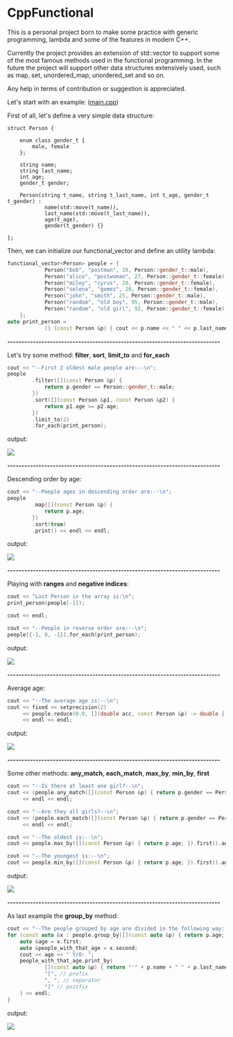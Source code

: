 # CppFunctional

This is a personal project born to make some practice with generic programming, lambda and some of the features in modern C++.

Currently the project provides an extension of std::vector to support some of the most famous methods used in the functional programming.
In the future the project will support other data structures extensively used, such as map, set, unordered_map, unordered_set and so on. 

Any help in terms of contribution or suggestion is appreciated.

Let's start with an example: (<a href="https://github.com/DaveRoox/functional/blob/master/main.cpp">main.cpp</a>)

First of all, let's define a very simple data structure:
```c++17
struct Person {

    enum class gender_t {
        male, female
    };

    string name;
    string last_name;
    int age;
    gender_t gender;

    Person(string t_name, string t_last_name, int t_age, gender_t t_gender) :
            name(std::move(t_name)),
            last_name(std::move(t_last_name)),
            age(t_age),
            gender(t_gender) {}

};
```

Then, we can initialize our functional_vector and define an utility lambda:

```c++
functional_vector<Person> people = {
            Person("bob", "postman", 28, Person::gender_t::male),
            Person("alice", "postwoman", 27, Person::gender_t::female),
            Person("miley", "cyrus", 20, Person::gender_t::female),
            Person("selena", "gomez", 20, Person::gender_t::female),
            Person("john", "smith", 25, Person::gender_t::male),
            Person("random", "old boy", 95, Person::gender_t::male),
            Person("random", "old girl", 92, Person::gender_t::female)
    };
auto print_person =
            [] (const Person &p) { cout << p.name << " " << p.last_name << " is " << p.age << " years old\n"; };
```

<b>---------------------------------------------------------------------------</b>

Let's try some method: **filter**, **sort**, **limit_to** and **for_each**

```c++
cout << "--First 2 oldest male people are:--\n";
people
        .filter([](const Person &p) {
            return p.gender == Person::gender_t::male;
        })
        .sort([](const Person &p1, const Person &p2) {
            return p1.age >= p2.age;
        })
        .limit_to(2)
        .for_each(print_person);
```

output:

<img align='middle' src='https://user-images.githubusercontent.com/23279650/42753940-dc421b42-88f2-11e8-8ced-18bd8c023e87.png' /><br/>

<b>---------------------------------------------------------------------------</b>

Descending order by age:

```c++
cout << "--People ages in descending order are:--\n";
people
        .map([](const Person &p) {
            return p.age;
        })
        .sort(true)
        .print() << endl << endl;
```

output:

<img align='middle' src='https://user-images.githubusercontent.com/23279650/42754084-6f2431d4-88f3-11e8-82b7-9601ad46bddb.png' /><br/>

<b>---------------------------------------------------------------------------</b>

Playing with **ranges** and **negative indices**:

```c++
cout << "Last Person in the array is:\n";
print_person(people[-1]);

cout << endl;

cout << "--People in reverse order are:--\n";
people[{-1, 0, -1}].for_each(print_person);
```

output:

<img align='middle' src='https://user-images.githubusercontent.com/23279650/42754190-dedd4c68-88f3-11e8-9ced-5fd83268804e.png' /><br/>

<b>---------------------------------------------------------------------------</b>

Average age:

```c++
cout << "--The average age is:--\n";
cout << fixed << setprecision(2)
     << people.reduce(0.0, [](double acc, const Person &p) -> double { return acc + p.age; }) / people.size()
     << endl << endl;
```

output:

<img align='middle' src='https://user-images.githubusercontent.com/23279650/42754286-367bf4ec-88f4-11e8-9366-4d9ce0202873.png' /><br/>

<b>---------------------------------------------------------------------------</b>

Some other methods: **any_match**, **each_match**, **max_by**, **min_by**, **first**

```c++
cout << "--Is there at least one girl?--\n";
cout << (people.any_match([](const Person &p) { return p.gender == Person::gender_t::female; }) ? "YES" : "NO")
     << endl << endl;

cout << "--Are they all girls?--\n";
cout << (people.each_match([](const Person &p) { return p.gender == Person::gender_t::female; }) ? "YES" : "NO")
     << endl << endl;

cout << "--The oldest is:--\n";
cout << people.max_by([](const Person &p) { return p.age; }).first().age << " years old" << endl << endl;

cout << "--The youngest is:--\n";
cout << people.min_by([](const Person &p) { return p.age; }).first().age << " years old" << endl << endl;
```

output:

<img align='middle' src='https://user-images.githubusercontent.com/23279650/42754414-b55d6408-88f4-11e8-9043-8239b91e714e.png' /><br/>

<b>---------------------------------------------------------------------------</b>

As last example the **group_by** method:

```c++
cout << "--The people grouped by age are divided in the following way:--\n";
for (const auto &x : people.group_by([](const auto &p) { return p.age; })) {
    auto &age = x.first;
    auto &people_with_that_age = x.second;
    cout << age << " Y/O: ";
    people_with_that_age.print_by(
            [](const auto &p) { return "'" + p.name + " " + p.last_name + "'"; },
            "[", // prefix
            ", ", // separator
            "]" // postfix
    ) << endl;
}
```

output:

<img align='middle' src='https://user-images.githubusercontent.com/23279650/42754491-f3e38fea-88f4-11e8-98e8-a109030b5c1b.png' /><br/>
